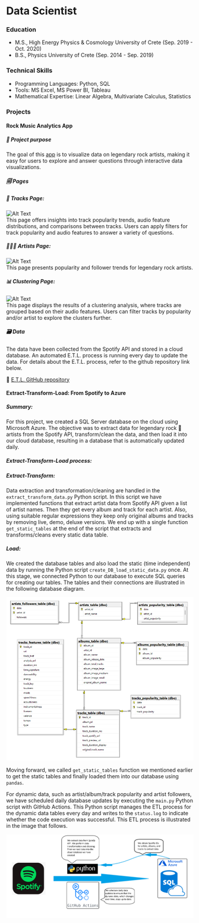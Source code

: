 # Data Scientist

### Education
- M.S., High Energy Physics & Cosmology     University of Crete (Sep. 2019 - Oct. 2020)
- B.S., Physics                             University of Crete (Sep. 2014 - Sep. 2019)

### Technical Skills
- Programming Languages: Python, SQL
- Tools: MS Excel, MS Power BI, Tableau
- Mathematical Expertise: Linear Algebra, Multivariate Calculus, Statistics


### Projects

#### Rock Music Analytics App

##### 🎯 Project purpose
The goal of this [app](https://rock-music-analytics.streamlit.app) is to visualize data on legendary rock artists, making it easy for users to explore and answer questions through interactive data visualizations.


##### 🗐 Pages
##### 🎸 Tracks Page: 
![Alt Text](files/images/tracks-page.gif)  
This page offers insights into track popularity trends, audio feature distributions, and comparisons between tracks. Users can apply filters for track popularity and audio features to answer a variety of questions.


##### 🧑🏽‍🎤 Artists Page: 
![Alt Text](files/images/artists-page.gif)  
This page presents popularity and follower trends for legendary rock artists.


##### 📊 Clustering Page: 
![Alt Text](files/images/clustering-page.gif)  
This page displays the results of a clustering analysis, where tracks are grouped based on their audio features. Users can filter tracks by popularity and/or artist to explore the clusters further.


##### 🗃️ Data
The data have been collected from the Spotify API and stored in a cloud database. An automated E.T.L. process is running every day to update the data. For details about the E.T.L. process, refer to the github repository link below.


📌 [E.T.L. GitHub repository](https://github.com/Vangelis-Chocholis/ETL_Spotify_data)



#### Extract-Transform-Load: From Spotify to Azure
##### Summary:
For this project, we created a SQL Server database on the cloud using Microsoft Azure. The objective was to extract data for legendary rock 🎸 artists from the Spotify API, transform/clean the data, and then load it into our cloud database, resulting in a database that is automatically updated daily.


##### Extract-Transform-Load process:

##### Extract-Transform:
Data extraction and transformation/cleaning are handled in the `extract_transform_data.py` Python script. In this script we have implemented functions that extract artist data from Spotify API given a list of artist names. Then they get every album and track for each artist. Also, using suitable regular expressions they keep only original albums and tracks by removing live, demo, deluxe versions. We end up with a single function `get_static_tables` at the end of the script  that extracts and transforms/cleans every static data table.

##### Load:
We created the database tables and also load the static (time independent) data by running the Python script `create_DB_load_static_data.py` once. At this stage, we connected Python to our database to execute SQL queries for creating our tables. The tables and their connections are illustrated in the following database diagram.

![Alt Text](files/images/database_diagram.png)


 Moving forward, we called `get_static_tables` function we mentioned earlier to get the static tables and finally loaded them into our database using `pandas`.

For dynamic data, such as artist/album/track popularity and artist followers, we have scheduled daily database updates by executing the `main.py` Python script with GitHub Actions. This Python script manages the ETL process for the dynamic data tables every day and writes to the `status.log` to indicate whether the code execution was successful. This ETL process is illustrated in the image that follows.


![Alt Text](files/images/ETL.png)


